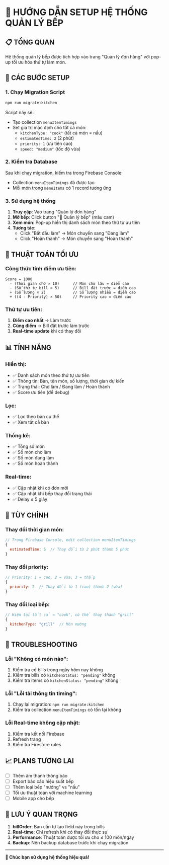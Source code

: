 # 🍳 HƯỚNG DẪN SETUP HỆ THỐNG QUẢN LÝ BẾP

## 📋 **TỔNG QUAN**

Hệ thống quản lý bếp được tích hợp vào trang "Quản lý đơn hàng" với pop-up tối ưu hóa thứ tự làm món.

## 🚀 **CÁC BƯỚC SETUP**

### **1. Chạy Migration Script**

```bash
npm run migrate:kitchen
```

Script này sẽ:
- Tạo collection `menuItemTimings` 
- Set giá trị mặc định cho tất cả món:
  - `kitchenType: "cook"` (tất cả món = nấu)
  - `estimatedTime: 2` (2 phút)
  - `priority: 1` (ưu tiên cao)
  - `speed: "medium"` (tốc độ vừa)

### **2. Kiểm tra Database**

Sau khi chạy migration, kiểm tra trong Firebase Console:
- Collection `menuItemTimings` đã được tạo
- Mỗi món trong `menuItems` có 1 record tương ứng

### **3. Sử dụng hệ thống**

1. **Truy cập**: Vào trang "Quản lý đơn hàng"
2. **Mở bếp**: Click button "🍳 Quản lý bếp" (màu cam)
3. **Xem món**: Pop-up hiển thị danh sách món theo thứ tự ưu tiên
4. **Tương tác**: 
   - Click "Bắt đầu làm" → Món chuyển sang "Đang làm"
   - Click "Hoàn thành" → Món chuyển sang "Hoàn thành"

## 🧮 **THUẬT TOÁN TỐI ƯU**

### **Công thức tính điểm ưu tiên:**
```
Score = 1000 
  - (Thời gian chờ × 10)      // Món chờ lâu = điểm cao
  - (Số thứ tự bill × 5)      // Bill đặt trước = điểm cao  
  + (Số lượng × 2)            // Số lượng nhiều = điểm cao
  + ((4 - Priority) × 50)     // Priority cao = điểm cao
```

### **Thứ tự ưu tiên:**
1. **Điểm cao nhất** → Làm trước
2. **Cùng điểm** → Bill đặt trước làm trước
3. **Real-time update** khi có thay đổi

## 📊 **TÍNH NĂNG**

### **Hiển thị:**
- ✅ Danh sách món theo thứ tự ưu tiên
- ✅ Thông tin: Bàn, tên món, số lượng, thời gian dự kiến
- ✅ Trạng thái: Chờ làm / Đang làm / Hoàn thành
- ✅ Score ưu tiên (để debug)

### **Lọc:**
- ✅ Lọc theo bàn cụ thể
- ✅ Xem tất cả bàn

### **Thống kê:**
- ✅ Tổng số món
- ✅ Số món chờ làm
- ✅ Số món đang làm  
- ✅ Số món hoàn thành

### **Real-time:**
- ✅ Cập nhật khi có đơn mới
- ✅ Cập nhật khi bếp thay đổi trạng thái
- ✅ Delay ≤ 5 giây

## 🔧 **TÙY CHỈNH**

### **Thay đổi thời gian món:**
```javascript
// Trong Firebase Console, edit collection menuItemTimings
{
  estimatedTime: 5  // Thay đổi từ 2 phút thành 5 phút
}
```

### **Thay đổi priority:**
```javascript
// Priority: 1 = cao, 2 = vừa, 3 = thấp
{
  priority: 2  // Thay đổi từ 1 (cao) thành 2 (vừa)
}
```

### **Thay đổi loại bếp:**
```javascript
// Hiện tại tất cả = "cook", có thể thay thành "grill"
{
  kitchenType: "grill"  // Món nướng
}
```

## 🐛 **TROUBLESHOOTING**

### **Lỗi "Không có món nào":**
1. Kiểm tra có bills trong ngày hôm nay không
2. Kiểm tra bills có `kitchenStatus: "pending"` không
3. Kiểm tra items có `kitchenStatus: "pending"` không

### **Lỗi "Lỗi tải thông tin timing":**
1. Chạy lại migration: `npm run migrate:kitchen`
2. Kiểm tra collection `menuItemTimings` có tồn tại không

### **Lỗi Real-time không cập nhật:**
1. Kiểm tra kết nối Firebase
2. Refresh trang
3. Kiểm tra Firestore rules

## 📈 **PLANS TƯƠNG LAI**

- [ ] Thêm âm thanh thông báo
- [ ] Export báo cáo hiệu suất bếp
- [ ] Thêm loại bếp "nướng" vs "nấu"
- [ ] Tối ưu thuật toán với machine learning
- [ ] Mobile app cho bếp

## 🎯 **LƯU Ý QUAN TRỌNG**

1. **billOrder**: Bạn cần tự tạo field này trong bills
2. **Real-time**: Chỉ refresh khi có thay đổi thực sự
3. **Performance**: Thuật toán được tối ưu cho ≤ 100 món/ngày
4. **Backup**: Nên backup database trước khi chạy migration

---

**🎉 Chúc bạn sử dụng hệ thống hiệu quả!**
